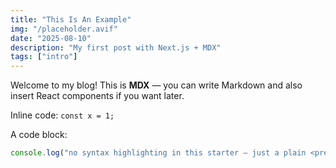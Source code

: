 ```yaml
---
title: "This Is An Example"
img: "/placeholder.avif"
date: "2025-08-10"
description: "My first post with Next.js + MDX"
tags: ["intro"]
---
```


Welcome to my blog! This is **MDX** — you can write Markdown and also insert React components if you want later.

Inline code: `const x = 1;`

A code block:

```js
console.log("no syntax highlighting in this starter — just a plain <pre>");
